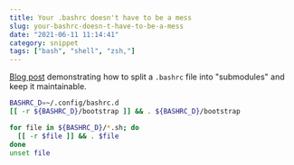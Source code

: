 ```yaml
---
title: Your .bashrc doesn't have to be a mess
slug: your-bashrc-doesn-t-have-to-be-a-mess
date: "2021-06-11 11:14:41"
category: snippet
tags: ["bash", "shell", "zsh,"]
---
```


[Blog post](https://write.as/bpsylevc6lliaspe) demonstrating how to split a
`.bashrc` file into "submodules" and keep it maintainable.

```bash
BASHRC_D=~/.config/bashrc.d
[[ -r ${BASHRC_D}/bootstrap ]] && . ${BASHRC_D}/bootstrap
```

```bash
for file in ${BASHRC_D}/*.sh; do
  [[ -r $file ]] && . $file
done
unset file
```
